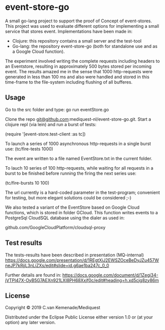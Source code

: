 # event-store-go

A small go-lang project to support the proof of Concept of event-stores. This project was used to evaluate different options for implementing a small service that stores event. Implementations have been made in:
- Clojure: this repository contains a small server and the test-tool
- Go-lang: the repository event-store-go  (both for standalone use and as a Google Cloud function).

The experiment involved writing the complete requests including headers to an Eventstore, resulting in approximately 500 bytes stored per incoming event. The results amazed me in the sense that 1000 http-requests were generated in less than 100 ms and also were handled and stored in this time-frame to the file-system including flushing of all bufferes.

## Usage

Go to the src folder and type:
go run eventStore.go

Clone the repo git@github.com:mediquest-nl/event-store-go.git. Start a clojure repl (via lein) and run a burst of tests:

(require '[event-store.test-client :as tc])

To launch a series of 1000 asynchronous http-requests in a single burst use:
(tc/fire-tests 1000)

The event are written to a file named EventStore.txt in the current folder.

To lauch 10 series of 100 http-requests, while waiting for all requests in a burst to be finished before running the firing the next series use:

(tc/fire-bursts 10 100)

The url currently is a hard-coded parameter in the test-program; convenient for testing, but more elegant solutions could be considered ;-)


We also tested a variant of the EventStore based on Google Cloud functions, which is stored in folder GCloud.
This function writes events to a PostgreSql CloudSQL database using the dialer as used in:

github.com/GoogleCloudPlatform/cloudsql-proxy

## Test results
The tests-results have been described in presentation (MQ-internal)
https://docs.google.com/presentation/d/1REgtXiJ2EWSZOceBeDyJZu457WneJP7kRjjL3nLiZXs/edit#slide=id.g6ae1ba247c_0_0

Further details are found in:
 https://docs.google.com/document/d/1Zegi34-jVTPl47X-OyB5G7AEXn921LXI8PH68Xxjf0c/edit#heading=h.xd5cjg8zy86m

## License

Copyright © 2019 C.van Kemenade/Mediquest

Distributed under the Eclipse Public License either version 1.0 or (at
your option) any later version.
